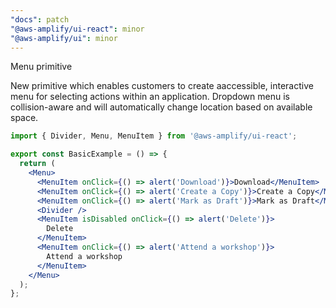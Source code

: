 ```yaml
---
"docs": patch
"@aws-amplify/ui-react": minor
"@aws-amplify/ui": minor
---
```


Menu primitive

New primitive which enables customers to create aaccessible, interactive menu for selecting actions within an application. 
Dropdown menu is collision-aware and will automatically change location based on available space.

```jsx
import { Divider, Menu, MenuItem } from '@aws-amplify/ui-react';

export const BasicExample = () => {
  return (
    <Menu>
      <MenuItem onClick={() => alert('Download')}>Download</MenuItem>
      <MenuItem onClick={() => alert('Create a Copy')}>Create a Copy</MenuItem>
      <MenuItem onClick={() => alert('Mark as Draft')}>Mark as Draft</MenuItem>
      <Divider />
      <MenuItem isDisabled onClick={() => alert('Delete')}>
        Delete
      </MenuItem>
      <MenuItem onClick={() => alert('Attend a workshop')}>
        Attend a workshop
      </MenuItem>
    </Menu>
  );
};
```
